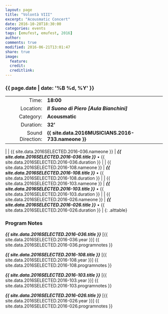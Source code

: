 ```yaml
---
layout: page
title: "Volontà VIII"
excerpt: "Acousmatic Concert"
date: 2016-10-28T18:30:00
categories: events
tags: [emufest, emufest, 2016]
author:
comments: true
modified: 2016-06-21T13:01:47
share: true
image:
  feature:
  credit:
  creditlink:
---
```


### {{ page.date | date: '%B %d, %Y' }}

|  |  |
|------------:|:------------|
| Time: | **18:00** |
| Location: | ***Il Suono di Piero [Aula Bianchini]*** |
| Category: | **Acousmatic** |
| Duration: | **32'** |
| Sound Direction: | **{{ site.data.2016MUSICIANS.2016-733.nameone }}** |
|
| {{ site.data.2016SELECTED.2016-036.nameone }} | ***{{ site.data.2016SELECTED.2016-036.title }}*** • {{ site.data.2016SELECTED.2016-036.duration }} |
| {{ site.data.2016SELECTED.2016-108.nameone }} | ***{{ site.data.2016SELECTED.2016-108.title }}*** • {{ site.data.2016SELECTED.2016-108.duration }} |
| {{ site.data.2016SELECTED.2016-103.nameone }} | ***{{ site.data.2016SELECTED.2016-103.title }}*** • {{ site.data.2016SELECTED.2016-103.duration }} |
| {{ site.data.2016SELECTED.2016-026.nameone }} | ***{{ site.data.2016SELECTED.2016-026.title }}*** • {{ site.data.2016SELECTED.2016-026.duration }} |
{: .alttable}

### Program Notes

***{{ site.data.2016SELECTED.2016-036.title }}*** [{{ site.data.2016SELECTED.2016-036.year }}] {{ site.data.2016SELECTED.2016-036.programnotes }}

***{{ site.data.2016SELECTED.2016-108.title }}*** [{{ site.data.2016SELECTED.2016-108.year }}] {{ site.data.2016SELECTED.2016-108.programnotes }}

***{{ site.data.2016SELECTED.2016-103.title }}*** [{{ site.data.2016SELECTED.2016-103.year }}] {{ site.data.2016SELECTED.2016-103.programnotes }}

***{{ site.data.2016SELECTED.2016-026.title }}*** [{{ site.data.2016SELECTED.2016-026.year }}] {{ site.data.2016SELECTED.2016-026.programnotes }}
